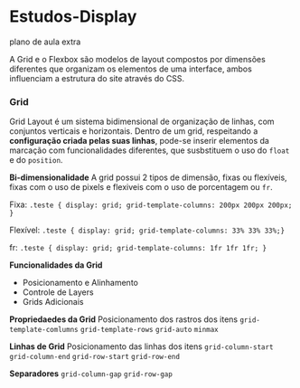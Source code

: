 # Estudos-Display
plano de aula extra

A Grid e o Flexbox são modelos de layout compostos por dimensões diferentes que organizam os elementos de uma interface, ambos influenciam a estrutura do site através do CSS.

### Grid
Grid Layout é um sistema bidimensional de organização de linhas, com conjuntos verticais e horizontais.
Dentro de um grid, respeitando a **configuração criada pelas suas linhas**, pode-se inserir elementos da marcação com funcionalidades diferentes, que susbstituem o uso do `float` e do `position`.

**Bi-dimensionalidade**
  A grid possui 2 tipos de dimensão, fixas ou flexíveis, fixas com o uso de pixels e flexiveis com o uso de porcentagem ou `fr`. 
  
  Fixa:
```.teste { display: grid; grid-template-columns: 200px 200px 200px; }```

Flexível:
```.teste { display: grid; grid-template-columns: 33% 33% 33%;}```

fr: 
```.teste { display: grid; grid-template-columns: 1fr 1fr 1fr; }```

**Funcionalidades da Grid**
- Posicionamento e Alinhamento
- Controle de Layers
- Grids Adicionais

**Propriedaedes da Grid**
Posicionamento dos rastros dos itens
`grid-template-comlumns`
`grid-template-rows`
`grid-auto`
`minmax`

**Linhas de Grid**
Posicionamento das linhas dos itens
`grid-column-start`
`grid-column-end`
`grid-row-start`
`grid-row-end`

**Separadores**
 `grid-column-gap`
 `grid-row-gap`






